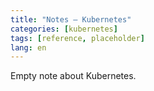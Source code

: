 ```yaml
---
title: "Notes — Kubernetes"
categories: [kubernetes]
tags: [reference, placeholder]
lang: en
---
```

Empty note about Kubernetes.
